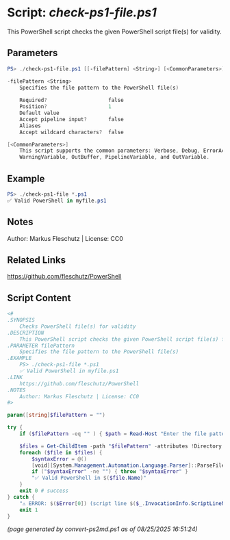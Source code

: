 Script: *check-ps1-file.ps1*
========================

This PowerShell script checks the given PowerShell script file(s) for validity.

Parameters
----------
```powershell
PS> ./check-ps1-file.ps1 [[-filePattern] <String>] [<CommonParameters>]

-filePattern <String>
    Specifies the file pattern to the PowerShell file(s)
    
    Required?                    false
    Position?                    1
    Default value                
    Accept pipeline input?       false
    Aliases                      
    Accept wildcard characters?  false

[<CommonParameters>]
    This script supports the common parameters: Verbose, Debug, ErrorAction, ErrorVariable, WarningAction, 
    WarningVariable, OutBuffer, PipelineVariable, and OutVariable.
```

Example
-------
```powershell
PS> ./check-ps1-file *.ps1
✅ Valid PowerShell in myfile.ps1

```

Notes
-----
Author: Markus Fleschutz | License: CC0

Related Links
-------------
https://github.com/fleschutz/PowerShell

Script Content
--------------
```powershell
<#
.SYNOPSIS
	Checks PowerShell file(s) for validity
.DESCRIPTION
	This PowerShell script checks the given PowerShell script file(s) for validity.
.PARAMETER filePattern
	Specifies the file pattern to the PowerShell file(s)
.EXAMPLE
	PS> ./check-ps1-file *.ps1
	✅ Valid PowerShell in myfile.ps1
.LINK
	https://github.com/fleschutz/PowerShell
.NOTES
	Author: Markus Fleschutz | License: CC0
#>

param([string]$filePattern = "")

try {
	if ($filePattern -eq "" ) { $path = Read-Host "Enter the file pattern to the PowerShell file(s)" }

	$files = Get-ChildItem -path "$filePattern" -attributes !Directory
	foreach ($file in $files) {
		$syntaxError = @()
		[void][System.Management.Automation.Language.Parser]::ParseFile($file, [ref]$null, [ref]$syntaxError)
		if ("$syntaxError" -ne "") { throw "$syntaxError" }
		"✅ Valid PowerShell in $($file.Name)"
	}
	exit 0 # success
} catch {
	"⚠️ ERROR: $($Error[0]) (script line $($_.InvocationInfo.ScriptLineNumber))"
	exit 1
}
```

*(page generated by convert-ps2md.ps1 as of 08/25/2025 16:51:24)*
